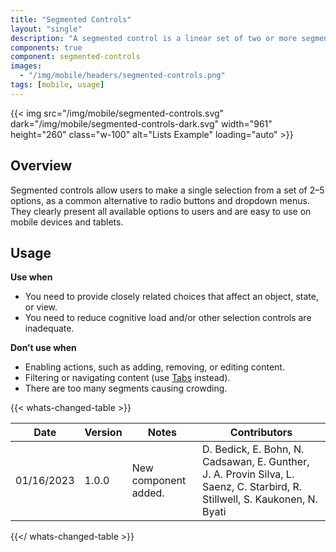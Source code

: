 ```yaml
---
title: "Segmented Controls"
layout: "single"
description: "A segmented control is a linear set of two or more segments, each of which functions as a button."
components: true
component: segmented-controls
images:
  - "/img/mobile/headers/segmented-controls.png"
tags: [mobile, usage]
---
```


{{< img src="/img/mobile/segmented-controls.svg" dark="/img/mobile/segmented-controls-dark.svg" width="961" height="260" class="w-100" alt="Lists Example" loading="auto" >}}

## Overview

Segmented controls allow users to make a single selection from a set of 2–5 options, as a common alternative to radio buttons and dropdown menus. They clearly present all available options to users and are easy to use on mobile devices and tablets.

## Usage

**Use when**

- You need to provide closely related choices that affect an object, state, or view.
- You need to reduce cognitive load and/or other selection controls are inadequate.

**Don’t use when**

- Enabling actions, such as adding, removing, or editing content.
- Filtering or navigating content (use [Tabs](/components/mobile/tabs/) instead).
- There are too many segments causing crowding.


{{< whats-changed-table >}}

| Date       | Version | Notes                               | Contributors |
| ---------- | ------- | ----------------------------------- | ------------ |
| 01/16/2023 | 1.0.0   | New component added. | D. Bedick, E. Bohn, N. Cadsawan, E. Gunther, J. A. Provin Silva, L. Saenz, C. Starbird, R. Stillwell, S. Kaukonen, N. Byati  |

{{</ whats-changed-table >}}
